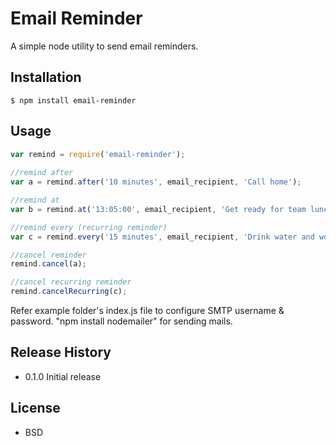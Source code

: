 Email Reminder
==============
A simple node utility to send email reminders.

## Installation

    $ npm install email-reminder

## Usage

```js
var remind = require('email-reminder');
   
//remind after
var a = remind.after('10 minutes', email_recipient, 'Call home');

//remind at
var b = remind.at('13:05:00', email_recipient, 'Get ready for team lunch'); //provide time in 24 hour format

//remind every (recurring reminder)
var c = remind.every('15 minutes', email_recipient, 'Drink water and work');

//cancel reminder
remind.cancel(a);

//cancel recurring reminder
remind.cancelRecurring(c);
```
Refer example folder's index.js file to configure SMTP username & password. "npm install nodemailer" for sending mails.

## Release History

* 0.1.0 Initial release

## License

* BSD
